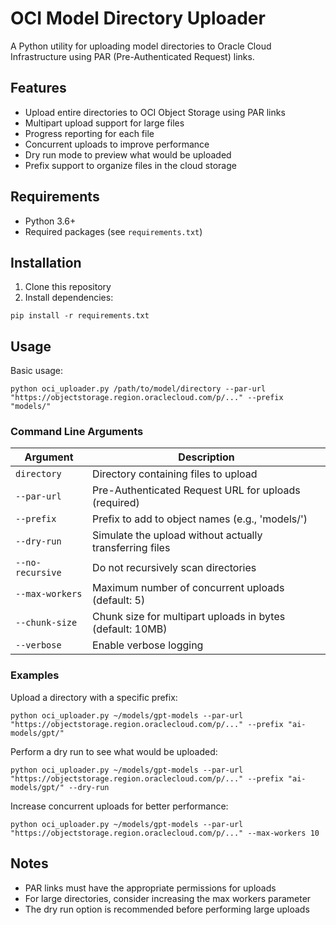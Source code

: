 # OCI Model Directory Uploader

A Python utility for uploading model directories to Oracle Cloud Infrastructure using PAR (Pre-Authenticated Request) links. 

## Features

- Upload entire directories to OCI Object Storage using PAR links
- Multipart upload support for large files
- Progress reporting for each file
- Concurrent uploads to improve performance
- Dry run mode to preview what would be uploaded
- Prefix support to organize files in the cloud storage

## Requirements

- Python 3.6+
- Required packages (see `requirements.txt`)

## Installation

1. Clone this repository
2. Install dependencies:

```
pip install -r requirements.txt
```

## Usage

Basic usage:

```
python oci_uploader.py /path/to/model/directory --par-url "https://objectstorage.region.oraclecloud.com/p/..." --prefix "models/"
```

### Command Line Arguments

| Argument | Description |
|----------|-------------|
| `directory` | Directory containing files to upload |
| `--par-url` | Pre-Authenticated Request URL for uploads (required) |
| `--prefix` | Prefix to add to object names (e.g., 'models/') |
| `--dry-run` | Simulate the upload without actually transferring files |
| `--no-recursive` | Do not recursively scan directories |
| `--max-workers` | Maximum number of concurrent uploads (default: 5) |
| `--chunk-size` | Chunk size for multipart uploads in bytes (default: 10MB) |
| `--verbose` | Enable verbose logging |

### Examples

Upload a directory with a specific prefix:

```
python oci_uploader.py ~/models/gpt-models --par-url "https://objectstorage.region.oraclecloud.com/p/..." --prefix "ai-models/gpt/"
```

Perform a dry run to see what would be uploaded:

```
python oci_uploader.py ~/models/gpt-models --par-url "https://objectstorage.region.oraclecloud.com/p/..." --prefix "ai-models/gpt/" --dry-run
```

Increase concurrent uploads for better performance:

```
python oci_uploader.py ~/models/gpt-models --par-url "https://objectstorage.region.oraclecloud.com/p/..." --max-workers 10
```

## Notes

- PAR links must have the appropriate permissions for uploads
- For large directories, consider increasing the max workers parameter
- The dry run option is recommended before performing large uploads

